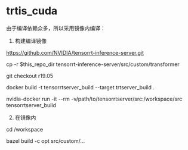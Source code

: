# trtis_cuda

由于编译依赖众多，所以采用镜像内编译：

1. 构建编译镜像

https://github.com/NVIDIA/tensorrt-inference-server.git

cp -r $this_repo_dir tensorrt-inference-server/src/custom/transformer 

git checkout r19.05

docker build -t tensorrtserver_build --target trtserver_build .

nvidia-docker run -it --rm -v/path/to/tensorrtserver/src:/workspace/src tensorrtserver_build

2. 在镜像内

cd /workspace

bazel build -c opt src/custom/...
